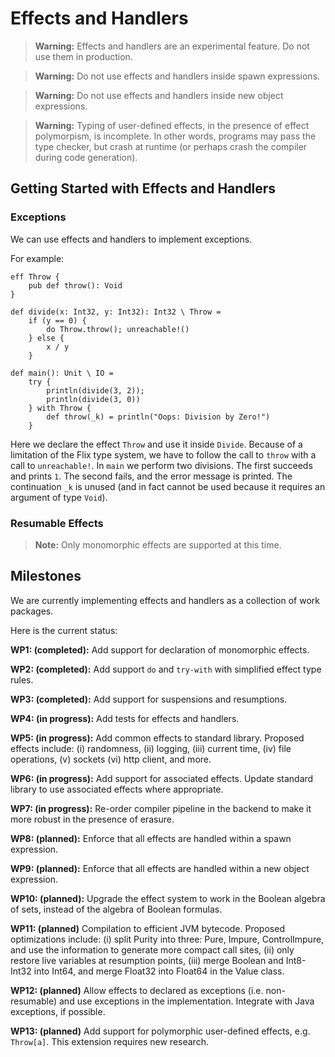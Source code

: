 # Effects and Handlers

> **Warning:** Effects and handlers are an experimental feature. Do not use them
> in production.

> **Warning:** Do not use effects and handlers inside spawn expressions.

> **Warning:** Do not use effects and handlers inside new object expressions.

> **Warning:** Typing of user-defined effects, in the presence of effect
> polymorpism, is incomplete. In other words, programs may pass the type
> checker, but crash at runtime (or perhaps crash the compiler during code
> generation). 

## Getting Started with Effects and Handlers

### Exceptions

We can use effects and handlers to implement exceptions.

For example:

```flix
eff Throw {
    pub def throw(): Void
}

def divide(x: Int32, y: Int32): Int32 \ Throw = 
    if (y == 0) {
        do Throw.throw(); unreachable!()
    } else {
        x / y
    }

def main(): Unit \ IO = 
    try {
        println(divide(3, 2));
        println(divide(3, 0))
    } with Throw {
        def throw(_k) = println("Oops: Division by Zero!")
    }
```

Here we declare the effect `Throw` and use it inside `Divide`. Because of a
limitation of the Flix type system, we have to follow the call to `throw` with a
call to `unreachable!`. In `main` we perform two divisions. The first succeeds
and prints `1`. The second fails, and the error message is printed. The
continuation `_k` is unused (and in fact cannot be used because it requires an
argument of type `Void`). 

### Resumable Effects



> **Note:** Only monomorphic effects are supported at this time.

## Milestones

We are currently implementing effects and handlers as a collection of work packages.

Here is the current status:

**WP1: (completed):** Add support for declaration of monomorphic effects.

**WP2: (completed):** Add support `do` and `try-with` with simplified effect type rules.

**WP3: (completed):** Add support for suspensions and resumptions.

**WP4: (in progress):** Add tests for effects and handlers.

**WP5: (in progress):** Add common effects to standard library. Proposed effects
include: (i) randomness, (ii) logging, (iii) current time, (iv) file operations,
(v) sockets (vi) http client, and more.

**WP6: (in progress):** Add support for associated effects. Update standard
library to use associated effects where appropriate. 

**WP7: (in progress):** Re-order compiler pipeline in the backend to make it
more robust in the presence of erasure. 

**WP8: (planned):** Enforce that all effects are handled within a spawn expression.

**WP9: (planned):** Enforce that all effects are handled within a new object expression.

**WP10: (planned):** Upgrade the effect system to work in the Boolean algebra of
sets, instead of the algebra of Boolean formulas. 

**WP11: (planned)** Compilation to efficient JVM bytecode. Proposed optimizations
include: (i) split Purity into three: Pure, Impure, ControlImpure, and use the
information to generate more compact call sites, (ii) only restore live
variables at resumption points, (iii) merge Boolean and Int8-Int32 into Int64,
and merge Float32 into Float64 in the Value class. 

**WP12: (planned)** Allow effects to declared as exceptions (i.e. non-resumable)
and use exceptions in the implementation. Integrate with Java exceptions, if
possible. 

**WP13: (planned)** Add support for polymorphic user-defined effects, e.g.
`Throw[a]`. This extension requires new research. 
